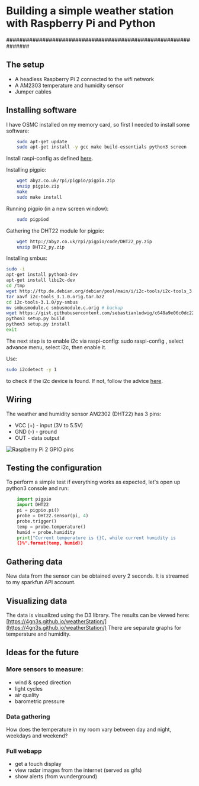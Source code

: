 # Building a simple weather station with Raspberry Pi and Python
###############################################################

## The setup
* A headless Raspberry Pi 2 connected to the wifi network
* A AM2303 temperature and humidity sensor
* Jumper cables

## Installing software
I have OSMC installed on my memory card, so first I needed to install some
software:
    
```sh
    sudo apt-get update
    sudo apt-get install -y gcc make build-essentials python3 screen
```

Install raspi-config as defined [here](https://github.com/snubbegbg/install_raspi-config).

Installing pigpio:

```sh
    wget abyz.co.uk/rpi/pigpio/pigpio.zip
    unzip pigpio.zip
    make
    sudo make install
```

Running pigpio (in a new screen window):

```sh
    sudo pigpiod
```

Gathering the DHT22 module for pigpio:
```sh
    wget http://abyz.co.uk/rpi/pigpio/code/DHT22_py.zip
    unzip DHT22_py.zip
```

Installing smbus:
```sh
sudo -i
apt-get install python3-dev
apt-get install libi2c-dev
cd /tmp
wget http://ftp.de.debian.org/debian/pool/main/i/i2c-tools/i2c-tools_3.1.0.orig.tar.bz2 # download Python 2 source
tar xavf i2c-tools_3.1.0.orig.tar.bz2
cd i2c-tools-3.1.0/py-smbus
mv smbusmodule.c smbusmodule.c.orig # backup
wget https://gist.githubusercontent.com/sebastianludwig/c648a9e06c0dc2264fbd/raw/2b74f9e72bbdffe298ce02214be8ea1c20aa290f/smbusmodule.c # download patched (Python 3) source
python3 setup.py build
python3 setup.py install
exit
```

The next step is to enable i2c via raspi-config: sudo raspi-config , select advance menu, select i2c, then enable it.

Use:
```sh
sudo i2cdetect -y 1
```
to check if the i2c device is found. If not, follow the advice [here](https://raspberrypi.stackexchange.com/questions/14153/adafruit-i2c-library-problem).

## Wiring
The weather and humidity sensor AM2302 (DHT22) has 3 pins:
 * VCC (+) - input (3V to 5.5V)
 * GND (-) - ground
 * OUT     - data output

![Raspberry Pi 2 GPIO
pins](http://www.megaleecher.net/sites/default/files/images/raspberry-pi-rev2-gpio-pinout.jpg)

## Testing the configuration
To perform a simple test if everything works as expected, let's open up
python3 console and run:
   
```python
    import pigpio
    import DHT22
    pi = pigpio.pi()
    probe = DHT22.sensor(pi, 4)
    probe.trigger()
    temp = probe.temperature()
    humid = probe.humidity
    print("Current temperature is {}C, while current humidity is
    {}%".format(temp, humid))
```

## Gathering data
New data from the sensor can be obtained every 2 seconds. It is streamed to my sparkfun API account.

## Visualizing data
The data is visualized using the D3 library. The results can be viewed here: [https://4gn3s.github.io/weatherStation/](https://4gn3s.github.io/weatherStation/)
There are separate graphs for temperature and humidity.

## Ideas for the future

### More sensors to measure:
* wind & speed direction
* light cycles
* air quality
* barometric pressure

### Data gathering
How does the temperature in my room vary between day and night, weekdays and weekend?

### Full webapp
* get a touch display
* view radar images from the internet (served as gifs)
* show alerts (from wunderground)

